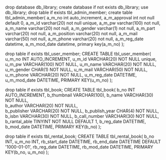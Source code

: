 drop database db_library;
create database if not exists  db_library;
use db_library;
drop table if exists tbl_admin_member;
create table tbl_admin_member(
	a_m_no int auto_increment,
	a_m_approval int not null default 0,
	a_m_id varchar(20) not null unique,
	a_m_pw varchar(100) not null,
	a_m_name varchar(20) not null,
	a_m_gender varchar(1) not null,
	a_m_part varchar(20) not null,
	a_m_position varchar(20) not null,
	a_m_mail varchar(50) not null,
	a_m_phone varchar(20) not null, 
	a_m_reg_date datetime,
	a_m_mod_date datetime,
    primary key(a_m_no)
);

drop table if exists tbl_user_member;
CREATE TABLE tbl_user_member(
	u_m_no					INT 	AUTO_INCREMENT, 
	u_m_id					VARCHAR(20) 	NOT NULL unique, 
	u_m_pw					VARCHAR(100) 	NOT NULL, 
	u_m_name				VARCHAR(20) 	NOT NULL, 
	u_m_gender				CHAR(1) NOT NULL, 
	u_m_mail				VARCHAR(50) 	NOT NULL, 
	u_m_phone				VARCHAR(20) 	NOT NULL, 
	u_m_reg_date 			DATETIME, 
	u_m_mod_date			DATETIME, 
	PRIMARY KEY(u_m_no)
	);

drop table if exists tbl_book;
CREATE TABLE tbl_book(
	b_no			INT	AUTO_INCREMENT,
	b_thumbnail		VARCHAR(100),
	b_name			VARCHAR(30)	NOT NULL, 	
	b_author		VARCHAR(20)	NOT NULL, 	
	b_publisher		VARCHAR(20)	NOT NULL,
	b_publish_year		CHAR(4)		NOT NULL, 	
	b_isbn			VARCHAR(30)	NOT NULL, 
	b_call_number		VARCHAR(30)	NOT NULL, 
	b_rantal_able		TINYINT	NOT NULL DEFAULT 1, 
	b_reg_date		DATETIME,
	b_mod_date		DATETIME,
	PRIMARY KEY(b_no)
	);

drop table if exists tbl_rental_book;
CREATE TABLE tbl_rental_book(
    b_no             INT,
    u_m_no           INT,
    rb_start_date    DATETIME,
    rb_end_date      DATETIME DEFAULT '1000-01-01',
    rb_reg_date      DATETIME,
    rb_mod_date      DATETIME,
    PRIMARY KEY(b_no, u_m_no)
);
